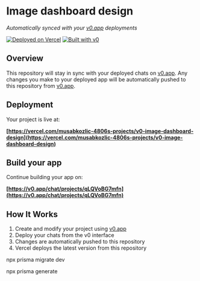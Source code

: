 # Image dashboard design

*Automatically synced with your [v0.app](https://v0.app) deployments*

[![Deployed on Vercel](https://img.shields.io/badge/Deployed%20on-Vercel-black?style=for-the-badge&logo=vercel)](https://vercel.com/musabkozlic-4806s-projects/v0-image-dashboard-design)
[![Built with v0](https://img.shields.io/badge/Built%20with-v0.app-black?style=for-the-badge)](https://v0.app/chat/projects/qLQVoBG7mfn)

## Overview

This repository will stay in sync with your deployed chats on [v0.app](https://v0.app).
Any changes you make to your deployed app will be automatically pushed to this repository from [v0.app](https://v0.app).

## Deployment

Your project is live at:

**[https://vercel.com/musabkozlic-4806s-projects/v0-image-dashboard-design](https://vercel.com/musabkozlic-4806s-projects/v0-image-dashboard-design)**

## Build your app

Continue building your app on:

**[https://v0.app/chat/projects/qLQVoBG7mfn](https://v0.app/chat/projects/qLQVoBG7mfn)**

## How It Works

1. Create and modify your project using [v0.app](https://v0.app)
2. Deploy your chats from the v0 interface
3. Changes are automatically pushed to this repository
4. Vercel deploys the latest version from this repository


npx prisma migrate dev

npx prisma generate